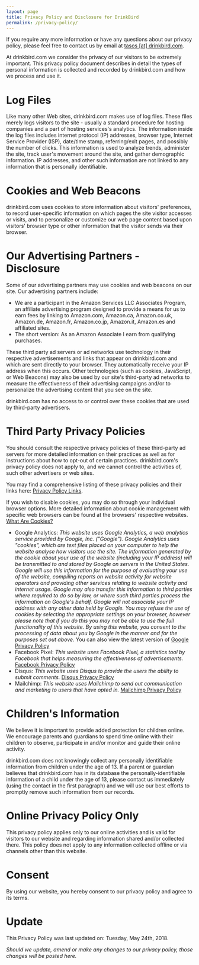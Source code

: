 ```yaml
---
layout: page
title: Privacy Policy and Disclosure for DrinkBird
permalink: /privacy-policy/
---
```


If you require any more information or have any questions about our privacy policy, please feel free to contact us by email at [tasos [at] drinkbird.com](&#109;&#97;&#105;&#108;&#116;&#111;:&#116;&#97;&#115;&#111;&#115;&#64;&#100;&#114;&#105;&#110;&#107;&#98;&#105;&#114;&#100;&#46;&#99;&#111;&#109;).

At drinkbird.com we consider the privacy of our visitors to be extremely important. This privacy policy document describes in detail the types of personal information is collected and recorded by drinkbird.com and how we process and use it.

# Log Files

Like many other Web sites, drinkbird.com makes use of log files. These files merely logs visitors to the site - usually a standard procedure for hosting companies and a part of hosting services's analytics. The information inside the log files includes internet protocol (IP) addresses, browser type, Internet Service Provider (ISP), date/time stamp, referring/exit pages, and possibly the number of clicks. This information is used to analyze trends, administer the site, track user's movement around the site, and gather demographic information. IP addresses, and other such information are not linked to any information that is personally identifiable.

# Cookies and Web Beacons

drinkbird.com uses cookies to store information about visitors' preferences, to record user-specific information on which pages the site visitor accesses or visits, and to personalize or customize our web page content based upon visitors' browser type or other information that the visitor sends via their browser.

# Our Advertising Partners - Disclosure
 
Some of our advertising partners may use cookies and web beacons on our site. Our advertising partners include:

- We are a participant in the Amazon Services LLC Associates Program, an affiliate advertising program designed to provide a means for us to earn fees by linking to Amazon.com, Amazon.ca, Amazon.co.uk, Amazon.de, Amazon.fr, Amazon.co.jp, Amazon.it, Amazon.es and affiliated sites.
- The short version: As an Amazon Associate I earn from qualifying purchases.

These third party ad servers or ad networks use technology in their respective advertisements and links that appear on drinkbird.com and which are sent directly to your browser. They automatically receive your IP address when this occurs. Other technologies (such as cookies, JavaScript, or Web Beacons) may also be used by our site's third-party ad networks to measure the effectiveness of their advertising campaigns and/or to personalize the advertising content that you see on the site.

drinkbird.com has no access to or control over these cookies that are used by third-party advertisers.


# Third Party Privacy Policies

You should consult the respective privacy policies of these third-party ad servers for more detailed information on their practices as well as for instructions about how to opt-out of certain practices. drinkbird.com's privacy policy does not apply to, and we cannot control the activities of, such other advertisers or web sites.

You may find a comprehensive listing of these privacy policies and their links here: [Privacy Policy Links](http://www.privacypolicyonline.com/privacy-policies/).

If you wish to disable cookies, you may do so through your individual browser options. More detailed information about cookie management with specific web browsers can be found at the browsers' respective websites. [What Are Cookies?](http://www.privacypolicyonline.com/what-are-cookies)

- Google Analytics: *This website uses Google Analytics, a web analytics service provided by Google, Inc. ("Google"). Google Analytics uses "cookies", which are text files placed on your computer to help the website analyse how visitors use the site. The information generated by the cookie about your use of the website (including your IP address) will be transmitted to and stored by Google on servers in the United States. Google will use this information for the purpose of evaluating your use of the website, compiling reports on website activity for website operators and providing other services relating to website activity and internet usage. Google may also transfer this information to third parties where required to do so by law, or where such third parties process the information on Google's behalf. Google will not associate your IP address with any other data held by Google. You may refuse the use of cookies by selecting the appropriate settings on your browser, however please note that if you do this you may not be able to use the full functionality of this website. By using this website, you consent to the processing of data about you by Google in the manner and for the purposes set out above.* You can also view the latest version of [Google Privacy Policy](https://policies.google.com/privacy?hl=en)
- Facebook Pixel: *This website uses Facebook Pixel, a statistics tool by Facebook that helps measuring the effectiveness of advertisements.* [Facebook Privacy Policy](https://www.facebook.com/about/privacy/)
- Disqus: *This website uses Disqus to provide the users the ability to submit comments.* [Disqus Privacy Policy](https://help.disqus.com/customer/en/portal/articles/466259-privacy-policy)
- Mailchimp: *This website uses Mailchimp to send out communication and marketing to users that have opted in.* [Mailchimp Privacy Policy](https://mailchimp.com/legal/privacy/)

# Children's Information

We believe it is important to provide added protection for children online. We encourage parents and guardians to spend time online with their children to observe, participate in and/or monitor and guide their online activity.

drinkbird.com does not knowingly collect any personally identifiable information from children under the age of 13. If a parent or guardian believes that drinkbird.com has in its database the personally-identifiable information of a child under the age of 13, please contact us immediately (using the contact in the first paragraph) and we will use our best efforts to promptly remove such information from our records.

# Online Privacy Policy Only

This privacy policy applies only to our online activities and is valid for visitors to our website and regarding information shared and/or collected there.
This policy does not apply to any information collected offline or via channels other than this website.

# Consent

By using our website, you hereby consent to our privacy policy and agree to its terms.

# Update

This Privacy Policy was last updated on: Tuesday, May 24th, 2018.

*Should we update, amend or make any changes to our privacy policy, those changes will be posted here.*
